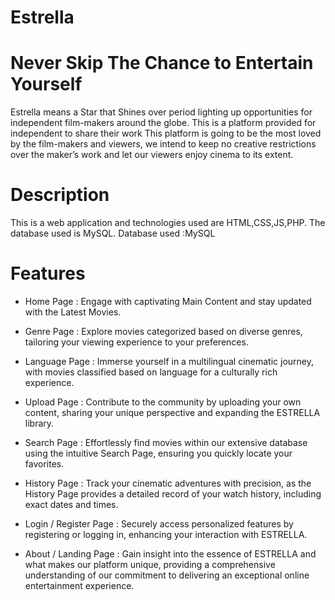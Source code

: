 # Estrella
# Never Skip The Chance to Entertain Yourself
Estrella means a Star that Shines over period lighting up opportunities for independent film-makers around the globe. This is a platform provided for independent to share their work
This platform is going to be the most loved by the film-makers and viewers, we intend to keep no creative restrictions over the maker’s work and let our viewers enjoy cinema to its extent.

# Description 
This is a web application and technologies used are HTML,CSS,JS,PHP. The database used is MySQL.
Database used :MySQL
# Features
- Home Page : Engage with captivating Main Content and stay updated with the Latest Movies.
  
- Genre Page : Explore movies categorized based on diverse genres, tailoring your viewing experience to your preferences.

- Language Page : Immerse yourself in a multilingual cinematic journey, with movies classified based on language for a culturally rich experience.

- Upload Page : Contribute to the community by uploading your own content, sharing your unique perspective and expanding the ESTRELLA library.

- Search Page : Effortlessly find movies within our extensive database using the intuitive Search Page, ensuring you quickly locate your favorites.

- History Page : Track your cinematic adventures with precision, as the History Page provides a detailed record of your watch history, including exact dates and times.

- Login / Register Page : Securely access personalized features by registering or logging in, enhancing your interaction with ESTRELLA.

- About / Landing Page : Gain insight into the essence of ESTRELLA and what makes our platform unique, providing a comprehensive understanding of our commitment to delivering an exceptional online entertainment experience.
